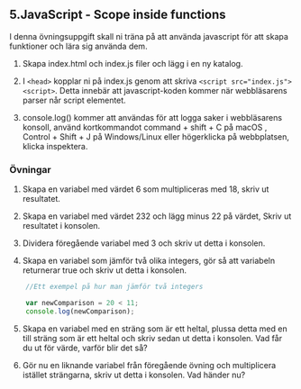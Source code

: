 ## 5.JavaScript - Scope inside functions

I denna övningsuppgift skall ni träna på att använda javascript för att skapa funktioner och lära sig använda dem.

1. Skapa index.html och index.js filer och lägg i en ny katalog.

2. I ```<head>``` kopplar ni på index.js genom att skriva ```<script src="index.js"><script>```. Detta innebär att javascript-koden kommer när webbläsarens parser når script elementet.

3. console.log() kommer att användas för att logga saker i webbläsarens konsoll, använd kortkommandot command + shift + C på macOS , Control + Shift + J på Windows/Linux eller högerklicka på webbplatsen, klicka inspektera.

### Övningar

1. Skapa en variabel med värdet 6 som multipliceras med 18, skriv ut resultatet.

2. Skapa en variabel med värdet 232 och lägg minus 22 på värdet, Skriv ut resultatet i konsolen.

3. Dividera föregående variabel med 3 och skriv ut detta i konsolen.

4. Skapa en variabel som jämför två olika integers, gör så att variabeln returnerar true och skriv ut detta i konsolen.
```JavaScript
    //Ett exempel på hur man jämför två integers

    var newComparison = 20 < 11;
    console.log(newComparison);
```
5. Skapa en variabel med en sträng som är ett heltal, plussa detta med en till sträng som är ett heltal och skriv sedan ut detta i konsolen. Vad får du ut för värde, varför blir det så?

6. Gör nu en liknande variabel från föregående övning och multiplicera istället strängarna, skriv ut detta i konsolen. Vad händer nu?
 